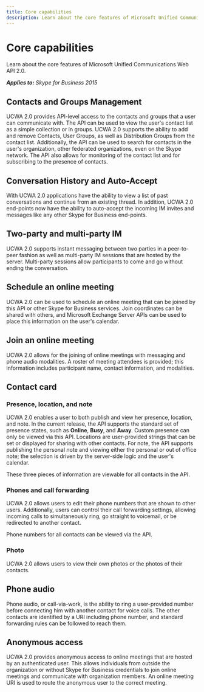 ```yaml
---
title: Core capabilities
description: Learn about the core features of Microsoft Unified Communications Web API 2.0.
---
```


# Core capabilities
Learn about the core features of Microsoft Unified Communications Web API 2.0.


 _**Applies to:** Skype for Business 2015_

## Contacts and Groups Management
<a name="sectionSection0"> </a>

UCWA 2.0 provides API-level access to the contacts and groups that a user can communicate with. The API can be used to view the user's contact list as a simple collection or in groups. UCWA 2.0 supports the ability to add and remove Contacts, User Groups, as well as Distribution Groups from the contact list. Additionally, the API can be used to search for contacts in the user's organization, other federated organizations, even on the Skype network. The API also allows for monitoring of the contact list and for subscribing to the presence of contacts.


## Conversation History and Auto-Accept
<a name="sectionSection1"> </a>

With UCWA 2.0 applications have the ability to view a list of past conversations and continue from an existing thread. In addition, UCWA 2.0 end-points now have the ability to auto-accept the incoming IM invites and messages like any other Skype for Business end-points.


## Two-party and multi-party IM
<a name="sectionSection2"> </a>

UCWA 2.0 supports instant messaging between two parties in a peer-to-peer fashion as well as multi-party IM sessions that are hosted by the server. Multi-party sessions allow participants to come and go without ending the conversation.


## Schedule an online meeting
<a name="sectionSection3"> </a>

UCWA 2.0 can be used to schedule an online meeting that can be joined by this API or other Skype for Business services. Join coordinates can be shared with others, and Microsoft Exchange Server APIs can be used to place this information on the user's calendar.


## Join an online meeting
<a name="sectionSection4"> </a>

UCWA 2.0 allows for the joining of online meetings with messaging and phone audio modalities. A roster of meeting attendees is provided; this information includes participant name, contact information, and modalities.


## Contact card
<a name="sectionSection5"> </a>




### Presence, location, and note

UCWA 2.0 enables a user to both publish and view her presence, location, and note. In the current release, the API supports the standard set of presence states, such as **Online**, **Busy**, and **Away**. Custom presence can only be viewed via this API. Locations are user-provided strings that can be set or displayed for sharing with other contacts. For note, the API supports publishing the personal note and viewing either the personal or out of office note; the selection is driven by the server-side logic and the user's calendar. 

These three pieces of information are viewable for all contacts in the API.


### Phones and call forwarding

UCWA 2.0 allows users to edit their phone numbers that are shown to other users. Additionally, users can control their call forwarding settings, allowing incoming calls to simultaneously ring, go straight to voicemail, or be redirected to another contact. 

Phone numbers for all contacts can be viewed via the API.


### Photo

UCWA 2.0 allows users to view their own photos or the photos of their contacts.


## Phone audio
<a name="sectionSection6"> </a>

Phone audio, or call-via-work, is the ability to ring a user-provided number before connecting him with another contact for voice calls. The other contacts are identified by a URI including phone number, and standard forwarding rules can be followed to reach them.


## Anonymous access
<a name="sectionSection7"> </a>

UCWA 2.0 provides anonymous access to online meetings that are hosted by an authenticated user. This allows individuals from outside the organization or without Skype for Business credentials to join online meetings and communicate with organization members. An online meeting URI is used to route the anonymous user to the correct meeting.

